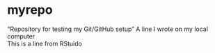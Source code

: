 # myrepo
“Repository for testing my Git/GitHub setup”
A line I wrote on my local computer  
This is a line from RStuido